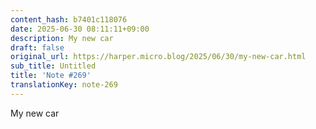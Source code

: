 ```yaml
---
content_hash: b7401c118076
date: 2025-06-30 08:11:11+09:00
description: My new car
draft: false
original_url: https://harper.micro.blog/2025/06/30/my-new-car.html
sub_title: Untitled
title: 'Note #269'
translationKey: note-269
---
```


My new car